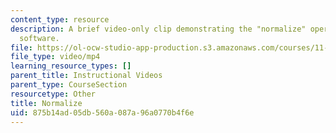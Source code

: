 ```yaml
---
content_type: resource
description: A brief video-only clip demonstrating the "normalize" operation in ArcGIS
  software.
file: https://ol-ocw-studio-app-production.s3.amazonaws.com/courses/11-205-introduction-to-spatial-analysis-fall-2019/875b14ad05db560a087a96a0770b4f6e_MIT11_205F19_normalize.mp4
file_type: video/mp4
learning_resource_types: []
parent_title: Instructional Videos
parent_type: CourseSection
resourcetype: Other
title: Normalize
uid: 875b14ad-05db-560a-087a-96a0770b4f6e
---
```

